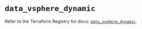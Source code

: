 # `data_vsphere_dynamic`

Refer to the Terraform Registry for docs: [`data_vsphere_dynamic`](https://registry.terraform.io/providers/hashicorp/vsphere/2.12.0/docs/data-sources/dynamic).
